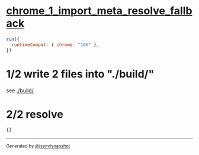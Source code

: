 # [chrome_1_import_meta_resolve_fallback](../../import_meta_resolve_browser.test.mjs#L19)

```js
run({
  runtimeCompat: { chrome: "106" },
})
```

# 1/2 write 2 files into "./build/"

see [./build/](./build/)

# 2/2 resolve

```js
{}
```
---

<sub>
  Generated by <a href="https://github.com/jsenv/core/tree/main/packages/independent/snapshot">@jsenv/snapshot</a>
</sub>